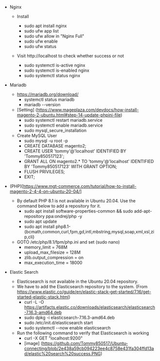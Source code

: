 * Nginx
  - Install
    - sudo apt install nginx
    - sudo ufw app list
    - sudo ufw allow in "Nginx Full"
    - sudo ufw enable
    - sudo ufw status
  
  - Visit http://localhost to check whether success or not
    - sudo systemctl is-active nginx
    - sudo systemctl is-enabled nginx
    - sudo systemctl status nginx

* Mariadb
  - https://mariadb.org/download/
    - systemctl status mariadb
    - mariadb --version
  - [Setting] (https://www.mageplaza.com/devdocs/how-install-magento-2-ubuntu.html#step-14-update-phpini-file) 
    - sudo systemctl restart mariadb.service
    - sudo systemctl enable mariadb.service
    - sudo mysql_secure_installation
  - Create MySQL User
    - sudo mysql -u root -p
    - CREATE DATABASE magento2;
    - CREATE USER 'tommy'@'localhost' IDENTIFIED BY 'Tommy850517123';
    - GRANT ALL ON magento2.* TO 'tommy'@'localhost' IDENTIFIED BY 'Tommy850517123' WITH GRANT OPTION;
    - FLUSH PRIVILEGES;
    - EXIT;
 
* (PHP)[https://www.mgt-commerce.com/tutorial/how-to-install-magento-2-4-4-on-ubuntu-20-04/]
  - By default PHP 8.1 is not available in Ubuntu 20.04. Use the command below to add a repository for it.
    - sudo apt install software-properties-common && sudo add-apt-repository ppa:ondrej/php -y
    - sudo apt update
    - sudo apt install php8.1-{bcmath,common,curl,fpm,gd,intl,mbstring,mysql,soap,xml,xsl,zip,cli}
  - GOTO /etc/php/8.1/fpm/php.ini and set (sudo nano)
    - memory_limit = 768M
    - upload_max_filesize = 128M
    - zlib.output_compression = on
    - max_execution_time = 18000

* Elastic Search
  - Elasticsearch is not available in the Ubuntu 20.04 repository. 
  - We have to add the Elasticsearch repository to the system. (From https://www.elastic.co/guide/en/elastic-stack-get-started/7.16/get-started-elastic-stack.html)
    - curl -L -O https://artifacts.elastic.co/downloads/elasticsearch/elasticsearch-7.16.3-amd64.deb
    - sudo dpkg -i elasticsearch-7.16.3-amd64.deb
    - sudo /etc/init.d/elasticsearch start
    - sudo systemctl --now enable elasticsearch
  - Run the following command to verify that Elasticsearch is working
    - curl -X GET "localhost:9200"
    - [image] (https://github.com/Tommy850517/Ubuntu-connecting/blob/2e438a59cb094223ee4c8758e431fa304ffd13ad/elastic%20search%20success.PNG)
  
